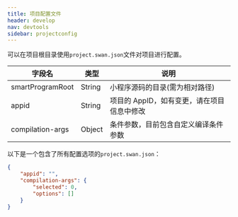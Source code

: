 ```yaml
---
title: 项目配置文件
header: develop
nav: devtools
sidebar: projectconfig
---
```


可以在项目根目录使用`project.swan.json`文件对项目进行配置。

|字段名 | 类型 |说明|
|---|---|---|
|smartProgramRoot|String|小程序源码的目录(需为相对路径)|
|appid|String| 项目的 AppID，如有变更，请在项目信息中修改 |
|compilation-args|Object|条件参数，目前包含自定义编译条件参数|

以下是一个包含了所有配置选项的`project.swan.json`：

```json
{
    "appid": "",
    "compilation-args": {
        "selected": 0,
        "options": []
    }
}
```
